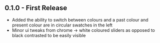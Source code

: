 ## 0.1.0 - First Release
* Added the ability to switch between colours and a past colour and present colour are in circular swatches in the left
* Minor ui tweaks from chrome -> white coloured sliders as opposed to black contrasted to be easily visible
